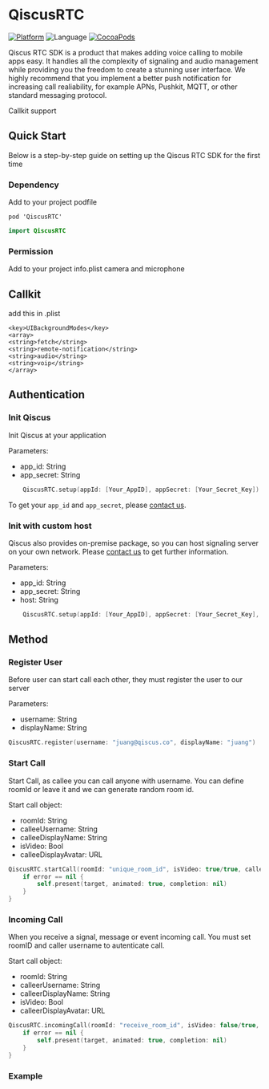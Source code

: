 # QiscusRTC

[![Platform](https://img.shields.io/cocoapods/p/QiscusStreaming.svg?style=flat)](http://cocoapods.org/pods/QiscusRTC)
![Language](https://img.shields.io/badge/language-Swift%203.2-orange.svg)
[![CocoaPods](https://img.shields.io/cocoapods/v/QiscusStreaming.svg?style=flat)](http://cocoapods.org/pods/QiscusRTC)

Qiscus RTC SDK is a product that makes adding voice calling to mobile apps easy. It handles all the complexity of signaling and audio management while providing you the freedom to create a stunning user interface.
We highly recommend that you implement a better push notification for increasing call realiability, for example APNs, Pushkit, MQTT, or other standard messaging protocol.

Callkit support

## Quick Start

Below is a step-by-step guide on setting up the Qiscus RTC SDK for the first time

### Dependency

Add to your project podfile

```
pod 'QiscusRTC'
```

```swift
import QiscusRTC
```
### Permission

Add to your project info.plist
camera and microphone

## Callkit 

add this in .plist

```
<key>UIBackgroundModes</key>
<array>
<string>fetch</string>
<string>remote-notification</string>
<string>audio</string>
<string>voip</string>
</array>
```
## Authentication

### Init Qiscus

Init Qiscus at your application

Parameters:
* app_id: String
* app_secret: String

```swift
    QiscusRTC.setup(appId: [Your_AppID], appSecret: [Your_Secret_Key])
```
To get your `app_id` and `app_secret`, please [contact us](https://www.qiscus.com/contactus).

### Init with custom host

Qiscus also provides on-premise package, so you can host signaling server on your own network. Please [contact us](https://www.qiscus.com/contactus) to get further information.

Parameters:
* app_id: String
* app_secret: String
* host: String

```swift
    QiscusRTC.setup(appId: [Your_AppID], appSecret: [Your_Secret_Key], host: [Your_server])
```

## Method

### Register User

Before user can start call each other, they must register the user to our server

Parameters:
* username: String
* displayName: String

```swift
QiscusRTC.register(username: "juang@qiscus.co", displayName: "juang")
```


### Start Call

Start Call, as callee you can call anyone with username. You can define roomId or leave it and we can generate random room id.

Start call object:
* roomId: String
* calleeUsername: String
* calleeDisplayName: String
* isVideo: Bool
* calleeDisplayAvatar: URL


```swift
QiscusRTC.startCall(roomId: "unique_room_id", isVideo: true/true, calleeUsername: "e@qiscus.co", calleeDisplayName: "Evan P", calleeDisplayAvatar: URL(string: "http://...") { (target, error) in
    if error == nil {
        self.present(target, animated: true, completion: nil)
    }
}
```
### Incoming Call

When you receive a signal, message or event incoming call. You must set roomID and caller username to autenticate call.

Start call object:
* roomId: String
* calleerUsername: String
* calleerDisplayName: String
* isVideo: Bool
* calleerDisplayAvatar: URL

```swift
QiscusRTC.incomingCall(roomId: "receive_room_id", isVideo: false/true, calleerUsername: "juang@qiscus.co", calleerDisplayName: "juang", calleerDisplayAvatar: URL(string: "http://...") { (target, error) in
    if error == nil {
        self.present(target, animated: true, completion: nil)
    }
}
```

### Example


